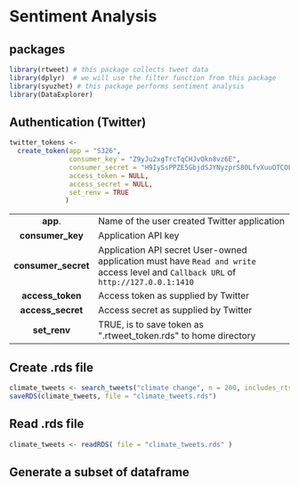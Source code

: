 # Sentiment Analysis

## packages
```r
library(rtweet) # this package collects tweet data
library(dplyr)  # we will use the filter function from this package
library(syuzhet) # this package performs sentiment analysis
library(DataExplorer)
```

## Authentication (Twitter)
```r
twitter_tokens <- 
  create_token(app = "S326",
               consumer_key = "Z9yJu2xgTrcTqCHJvOkn8vz6E",
               consumer_secret = "H9IySsPPZE5GbjdSJYNyzprS80LfvXuuOTCOLSu0IjkpCUW2zo"
               access_token = NULL,
               access_secret = NULL,
               set_renv = TRUE
              )
```
|||
|:---:|:---|
|**app**.           | Name of the user created Twitter application |
|**consumer_key**   | Application API key |
|**consumer_secret**| Application API secret User-owned application must have `Read and write` access level and `Callback URL` of `http://127.0.0.1:1410` |
|**access_token**   | Access token as supplied by Twitter |
|**access_secret**  | Access secret as supplied by Twitter |
|**set_renv**       | TRUE, is to save token as ".rtweet_token.rds" to home directory |

## Create .rds file
```r
climate_tweets <- search_tweets("climate change", n = 200, includes_rts = FALSE)
saveRDS(climate_tweets, file = "climate_tweets.rds")
```

## Read .rds file
```r
climate_tweets <- readRDS( file = "climate_tweets.rds" )
```

## Generate a subset of dataframe

